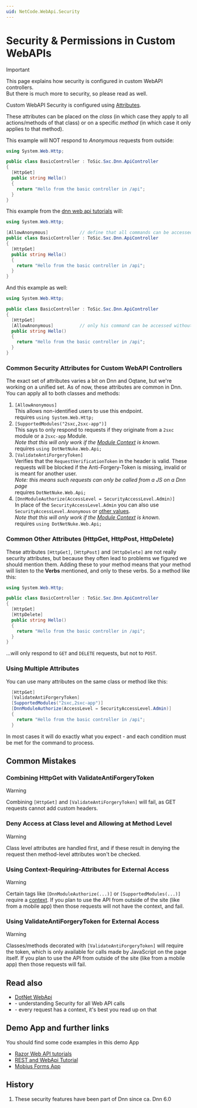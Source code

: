 ```yaml
---
uid: NetCode.WebApi.Security
---
```


# Security & Permissions in Custom WebAPIs

> [!IMPORTANT]
> This page explains how security is configured in custom WebAPI controllers.  
> But there is much more to security, so please read [](xref:WebApi.Specs.Security) as well.


Custom WebAPI Security is configured using [Attributes](https://docs.microsoft.com/en-us/dotnet/csharp/programming-guide/concepts/attributes/).

These attributes can be placed on the *class* (in which case they apply to all actions/methods of that class) or on a specific _method_ (in which case it only applies to that method).

This example will NOT respond to _Anonymous_ requests from outside:

```cs
using System.Web.Http;

public class BasicController : ToSic.Sxc.Dnn.ApiController
{
  [HttpGet]
  public string Hello()
  {
    return "Hello from the basic controller in /api";
  }
}
```

This example from the [dnn web api tutorials](xref:Tut.WebApi) will:

```cs
using System.Web.Http;

[AllowAnonymous]			// define that all commands can be accessed without a login
public class BasicController : ToSic.Sxc.Dnn.ApiController
{
  [HttpGet]
  public string Hello()
  {
    return "Hello from the basic controller in /api";
  }
}
```

And this example as well:

```cs
using System.Web.Http;

public class BasicController : ToSic.Sxc.Dnn.ApiController
{
  [HttpGet]
  [AllowAnonymous]			// only his command can be accessed without a login
  public string Hello()
  {
    return "Hello from the basic controller in /api";
  }
}
```

### Common Security Attributes for Custom WebAPI Controllers

The exact set of attributes varies a bit on Dnn and Oqtane, but we're working on a unified set. 
As of now, these attributes are common in Dnn. You can apply all to both classes and methods:

1. `[AllowAnonymous]`  
    This allows non-identified users to use this endpoint.  
    requires `using System.Web.Http;`
1. `[SupportedModules("2sxc,2sxc-app")]`  
    This says to only respond to requests if they originate from a `2sxc` module or a `2sxc-app` Module.  
    _Note that this will only work if the [Module Context](xref:WebApi.Specs.Context) is known._  
    requires `using DotNetNuke.Web.Api;`
1. `[ValidateAntiForgeryToken]`  
    Verifies that the `RequestVerificationToken` in the header is valid. 
    These requests will be blocked if the Anti-Forgery-Token is missing, invalid or is meant for another user.  
    _Note: this means such requests can only be called from a JS on a Dnn page_  
    requires `DotNetNuke.Web.Api;`
1. `[DnnModuleAuthorize(AccessLevel = SecurityAccessLevel.Admin)]`  
    In place of the `SecurityAccessLevel.Admin` you can also use `SecurityAccessLevel.Anonymous` or [other values](https://dnndocs.com/api/DotNetNuke.Security.SecurityAccessLevel.html#DotNetNuke_Security_SecurityAccessLevel).  
    _Note that this will only work if the [Module Context](xref:WebApi.Specs.Context) is known._  
    requires `using DotNetNuke.Web.Api;`


### Common Other Attributes (HttpGet, HttpPost, HttpDelete)

These attributes `[HttpGet]`, `[HttpPost]` and `[HttpDelete]` are not really security attributes, but because they often lead to problems we figured we should mention them. Adding these to your method means that your method will listen to the **Verbs** mentioned, and only to these verbs. So a method like this:

```cs
using System.Web.Http;

public class BasicController : ToSic.Sxc.Dnn.ApiController
{
  [HttpGet]
  [HttpDelete]
  public string Hello()
  {
    return "Hello from the basic controller in /api";
  }
}
```
...will only respond to `GET` and `DELETE` requests, but not to `POST`. 

### Using Multiple Attributes

You can use many attributes on the same class or method like this: 

```cs
  [HttpGet]
  [ValidateAntiForgeryToken]
  [SupportedModules("2sxc,2sxc-app")]
  [DnnModuleAuthorize(AccessLevel = SecurityAccessLevel.Admin)]
  {
    return "Hello from the basic controller in /api";
  }
```

In most cases it will do exactly what you expect - and each condition must be met for the command to process. 

## Common Mistakes

### Combining HttpGet with ValidateAntiForgeryToken

> [!WARNING]
> Combining `[HttpGet]` and `[ValidateAntiForgeryToken]` will fail, as GET requests cannot add custom headers. 

### Deny Access at Class level and Allowing at Method Level

> [!WARNING]
> Class level attributes are handled first, and if these result in denying the request
> then method-level attributes won't be checked. 

### Using Context-Requiring-Attributes for External Access

> [!WARNING]
> Certain tags like `[DnnModuleAuthorize(...)]` or `[SupportedModules(...)]` require a [context](xref:WebApi.Specs.Context). 
> If you plan to use the API from outside of the site (like from a mobile app) then those requests will not have the context, and fail. 

### Using ValidateAntiForgeryToken for External Access

> [!WARNING]
> Classes/methods decorated with `[ValidateAntiForgeryToken]` will require the token, which is only available for calls made by JavaScript on the page itself. 
> If you plan to use the API from outside of the site (like from a mobile app) then those requests will fail. 


## Read also

- [DotNet WebApi](xref:NetCode.WebApi.Index)
- [](xref:WebApi.Specs.Security) - understanding Security for all Web API calls
- [](xref:WebApi.Specs.Context) - every request has a context, it's best you read up on that

## Demo App and further links

You should find some code examples in this demo App

- [Razor Web API tutorials](xref:Tut.WebApi)
- [REST and WebApi Tutorial](http://2sxc.org/en/apps/app/tutorial-javascript-rest-api-using-jquery-and-angularjs)
- [Mobius Forms App](https://2sxc.org/en/apps/app/mobius-forms)


## History

1. These security features have been part of Dnn since ca. Dnn 6.0
